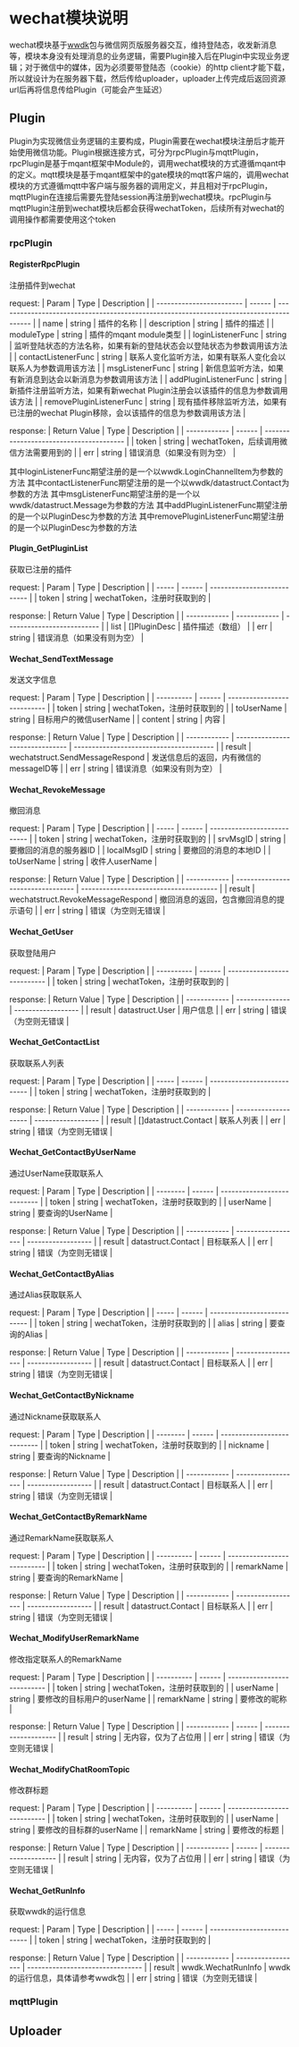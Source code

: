 # wechat模块说明

wechat模块基于[wwdk](https://github.com/ikuiki/wwdk)包与微信网页版服务器交互，维持登陆态，收发新消息等，模块本身没有处理消息的业务逻辑，需要Plugin接入后在Plugin中实现业务逻辑；对于微信中的媒体，因为必须要带登陆态（cookie）的http client才能下载，所以就设计为在服务器下载，然后传给uploader，uploader上传完成后返回资源url后再将信息传给Plugin（可能会产生延迟）

## Plugin

Plugin为实现微信业务逻辑的主要构成，Plugin需要在wechat模块注册后才能开始使用微信功能。Plugin根据连接方式，可分为rpcPlugin与mqttPlugin，rpcPlugin是基于mqant框架中Module的，调用wechat模块的方式遵循mqant中的定义。mqtt模块是基于mqant框架中的gate模块的mqtt客户端的，调用wechat模块的方式遵循mqtt中客户端与服务器的调用定义，并且相对于rpcPlugin，mqttPlugin在连接后需要先登陆session再注册到wechat模块。rpcPlugin与mqttPlugin注册到wechat模块后都会获得wechatToken，后续所有对wechat的调用操作都需要使用这个token

### rpcPlugin

#### RegisterRpcPlugin

注册插件到wechat

request:
| Param                    | Type   | Description                                                                             |
| ------------------------ | ------ | --------------------------------------------------------------------------------------- |
| name                     | string | 插件的名称                                                                              |
| description              | string | 插件的描述                                                                              |
| moduleType               | string | 插件的mqant module类型                                                                  |
| loginListenerFunc        | string | 监听登陆状态的方法名称，如果有新的登陆状态会以登陆状态为参数调用该方法                  |
| contactListenerFunc      | string | 联系人变化监听方法，如果有联系人变化会以联系人为参数调用该方法                          |
| msgListenerFunc          | string | 新信息监听方法，如果有新消息到达会以新消息为参数调用该方法                              |
| addPluginListenerFunc    | string | 新插件注册监听方法，如果有新wechat Plugin注册会以该插件的信息为参数调用该方法           |
| removePluginListenerFunc | string | 现有插件移除监听方法，如果有已注册的wechat Plugin移除，会以该插件的信息为参数调用该方法 |

response:
| Return Value | Type   | Description                             |
| ------------ | ------ | --------------------------------------- |
| token        | string | wechatToken，后续调用微信方法需要用到的 |
| err          | string | 错误消息（如果没有则为空）              |

其中loginListenerFunc期望注册的是一个以wwdk.LoginChannelItem为参数的方法
其中contactListenerFunc期望注册的是一个以wwdk/datastruct.Contact为参数的方法
其中msgListenerFunc期望注册的是一个以wwdk/datastruct.Message为参数的方法
其中addPluginListenerFunc期望注册的是一个以PluginDesc为参数的方法
其中removePluginListenerFunc期望注册的是一个以PluginDesc为参数的方法

#### Plugin_GetPluginList

获取已注册的插件

request:
| Param | Type   | Description                 |
| ----- | ------ | --------------------------- |
| token | string | wechatToken，注册时获取到的 |

response:
| Return Value | Type         | Description                |
| ------------ | ------------ | -------------------------- |
| list         | []PluginDesc | 插件描述（数组）           |
| err          | string       | 错误消息（如果没有则为空） |

#### Wechat_SendTextMessage

发送文字信息

request:
| Param      | Type   | Description                 |
| ---------- | ------ | --------------------------- |
| token      | string | wechatToken，注册时获取到的 |
| toUserName | string | 目标用户的微信userName      |
| content    | string | 内容                        |

response:
| Return Value | Type                            | Description                             |
| ------------ | ------------------------------- | --------------------------------------- |
| result       | wechatstruct.SendMessageRespond | 发送信息后的返回，内有微信的messageID等 |
| err          | string                          | 错误消息（如果没有则为空）              |

#### Wechat_RevokeMessage

撤回消息

request:
| Param | Type   | Description                 |
| ----- | ------ | --------------------------- |
| token | string | wechatToken，注册时获取到的 |
| srvMsgID   | string | 要撤回的消息的服务器ID      |
| localMsgID | string | 要撤回的消息的本地ID        |
| toUserName | string | 收件人userName              |

response:
| Return Value | Type                              | Description                            |
| ------------ | --------------------------------- | -------------------------------------- |
| result       | wechatstruct.RevokeMessageRespond | 撤回消息的返回，包含撤回消息的提示语句 |
| err          | string                            | 错误（为空则无错误                     |

#### Wechat_GetUser

获取登陆用户

request:
| Param      | Type   | Description                 |
| ---------- | ------ | --------------------------- |
| token      | string | wechatToken，注册时获取到的 |

response:
| Return Value | Type            | Description        |
| ------------ | --------------- | ------------------ |
| result       | datastruct.User | 用户信息           |
| err          | string          | 错误（为空则无错误 |

#### Wechat_GetContactList

获取联系人列表

request:
| Param | Type   | Description                 |
| ----- | ------ | --------------------------- |
| token | string | wechatToken，注册时获取到的 |

response:
| Return Value | Type                 | Description        |
| ------------ | -------------------- | ------------------ |
| result       | []datastruct.Contact | 联系人列表         |
| err          | string               | 错误（为空则无错误 |

#### Wechat_GetContactByUserName

通过UserName获取联系人

request:
| Param    | Type   | Description                 |
| -------- | ------ | --------------------------- |
| token    | string | wechatToken，注册时获取到的 |
| userName | string | 要查询的UserName            |

response:
| Return Value | Type               | Description        |
| ------------ | ------------------ | ------------------ |
| result       | datastruct.Contact | 目标联系人         |
| err          | string             | 错误（为空则无错误 |

#### Wechat_GetContactByAlias

通过Alias获取联系人

request:
| Param | Type   | Description                 |
| ----- | ------ | --------------------------- |
| token | string | wechatToken，注册时获取到的 |
| alias | string | 要查询的Alias               |

response:
| Return Value | Type               | Description        |
| ------------ | ------------------ | ------------------ |
| result       | datastruct.Contact | 目标联系人         |
| err          | string             | 错误（为空则无错误 |

#### Wechat_GetContactByNickname

通过Nickname获取联系人

request:
| Param    | Type   | Description                 |
| -------- | ------ | --------------------------- |
| token    | string | wechatToken，注册时获取到的 |
| nickname | string | 要查询的Nickname            |

response:
| Return Value | Type               | Description        |
| ------------ | ------------------ | ------------------ |
| result       | datastruct.Contact | 目标联系人         |
| err          | string             | 错误（为空则无错误 |


#### Wechat_GetContactByRemarkName

通过RemarkName获取联系人

request:
| Param      | Type   | Description                 |
| ---------- | ------ | --------------------------- |
| token      | string | wechatToken，注册时获取到的 |
| remarkName | string | 要查询的RemarkName          |

response:
| Return Value | Type               | Description        |
| ------------ | ------------------ | ------------------ |
| result       | datastruct.Contact | 目标联系人         |
| err          | string             | 错误（为空则无错误 |

#### Wechat_ModifyUserRemarkName

修改指定联系人的RemarkName

request:
| Param      | Type   | Description                 |
| ---------- | ------ | --------------------------- |
| token      | string | wechatToken，注册时获取到的 |
| userName   | string | 要修改的目标用户的userName  |
| remarkName | string | 要修改的昵称                |

response:
| Return Value | Type   | Description          |
| ------------ | ------ | -------------------- |
| result       | string | 无内容，仅为了占位用 |
| err          | string | 错误（为空则无错误   |

#### Wechat_ModifyChatRoomTopic

修改群标题

request:
| Param      | Type   | Description                 |
| ---------- | ------ | --------------------------- |
| token      | string | wechatToken，注册时获取到的 |
| userName   | string | 要修改的目标群的userName    |
| remarkName | string | 要修改的标题                |

response:
| Return Value | Type   | Description          |
| ------------ | ------ | -------------------- |
| result       | string | 无内容，仅为了占位用 |
| err          | string | 错误（为空则无错误   |

#### Wechat_GetRunInfo

获取wwdk的运行信息

request:
| Param | Type   | Description                 |
| ----- | ------ | --------------------------- |
| token | string | wechatToken，注册时获取到的 |

response:
| Return Value | Type               | Description                      |
| ------------ | ------------------ | -------------------------------- |
| result       | wwdk.WechatRunInfo | wwdk的运行信息，具体请参考wwdk包 |
| err          | string             | 错误（为空则无错误               |

### mqttPlugin


## Uploader
